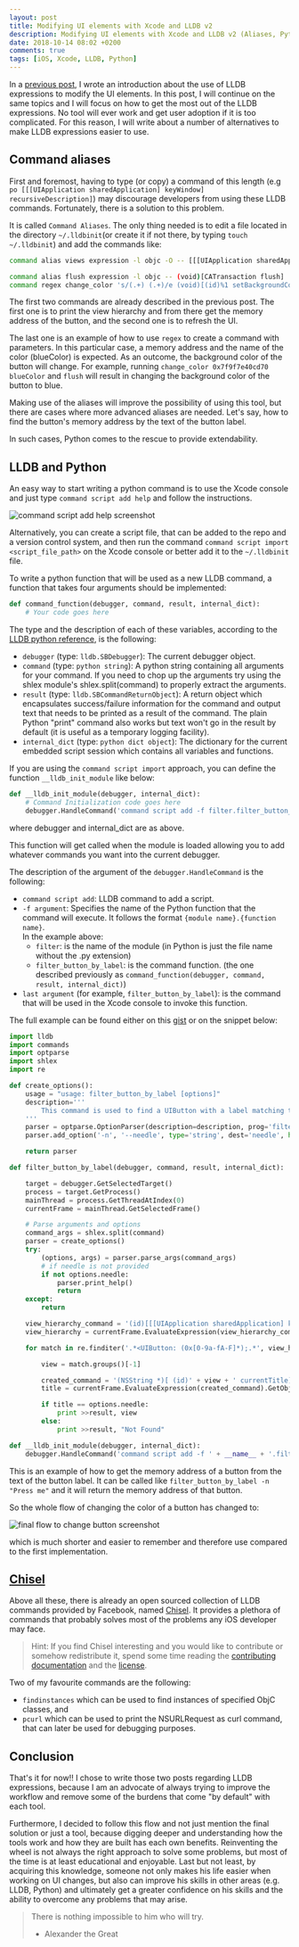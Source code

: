 ```yaml
---
layout: post
title: Modifying UI elements with Xcode and LLDB v2
description: Modifying UI elements with Xcode and LLDB v2 (Aliases, Python and Chisel)
date: 2018-10-14 08:02 +0200
comments: true
tags: [iOS, Xcode, LLDB, Python]
---
```


In a [previous post](/2018/09/30/modifying-ui-elements-with-lldb), I wrote an introduction about the use of LLDB expressions to modify the UI elements. In this post, I will continue on the same topics and I will focus on how to get the most out of the LLDB expressions.
No tool will ever work and get user adoption if it is too complicated.
For this reason, I will write about a number of alternatives to make LLDB expressions easier to use.

## Command aliases
First and foremost, having to type (or copy) a command of this length (e.g `po [[[UIApplication sharedApplication] keyWindow] recursiveDescription]`) may discourage developers from using these LLDB commands. Fortunately, there is a solution to this problem.

It is called `Command Aliases`.
The only thing needed is to edit a file located in the directory `~/.lldbinit`(or create it if not there, by typing `touch ~/.lldbinit`) and add the commands like:

```sh
command alias views expression -l objc -O -- [[[UIApplication sharedApplication] keyWindow] recursiveDescription]

command alias flush expression -l objc -- (void)[CATransaction flush]
command regex change_color 's/(.+) (.+)/e (void)[(id)%1 setBackgroundColor:[UIColor %2]]/'
 ```

The first two commands are already described in the previous post. The first one is to print the view hierarchy and from there get the memory address of the button, and the second one is to refresh the UI.

The last one is an example of how to use `regex` to create a command with parameters. In this particular case, a memory address and the name of the color (blueColor) is expected. As an outcome, the background color of the button will change.
For example, running `change_color 0x7f9f7e40cd70  blueColor` and `flush` will result in changing the background color of the button to blue.

Making use of the aliases will improve the possibility of using this tool, but there are cases where more advanced aliases are needed.
Let's say, how to find the button's memory address by the text of the button label.

In such cases, Python comes to the rescue to provide extendability.

## LLDB and Python

An easy way to start writing a python command is to use the Xcode console and just type `command script add help` and follow the instructions.

![command script add help screenshot]({{site.url}}/assets/lldb2/script_add_help_commmand.png)

Alternatively, you can create a script file, that can be added to the repo and a version control system, and then run the command `command script import <script_file_path>` on the Xcode console or better add it to the `~/.lldbinit` file.

To write a python function that will be used as a new LLDB command, a function that takes four arguments should be implemented:
```python
def command_function(debugger, command, result, internal_dict):
    # Your code goes here
```

The type and the description of each of these variables, according to the [LLDB python reference](https://lldb.llvm.org/python-reference.html), is the following:

- `debugger` (type: `lldb.SBDebugger`): The current debugger object.
- `command` (type: `python string`): A python string containing all arguments for your command. If you need to chop up the arguments try using the shlex module's shlex.split(command) to properly extract the arguments.
- `result` (type: `lldb.SBCommandReturnObject`): A return object which encapsulates success/failure information for the command and output text that needs to be printed as a result of the command. The plain Python "print" command also works but text won't go in the result by default (it is useful as a temporary logging facility).
- `internal_dict` (type: `python dict object`): The dictionary for the current embedded script session which contains all variables and functions.



If you are using the `command script import` approach, you can define the function `__lldb_init_module` like below:
```python
def __lldb_init_module(debugger, internal_dict):
    # Command Initialization code goes here
    debugger.HandleCommand('command script add -f filter.filter_button_by_label filter_button_by_label')
```
where debugger and internal_dict are as above.

This function will get called when the module is loaded allowing you to add whatever commands you want into the current debugger.

The description of the argument of the `debugger.HandleCommand` is the following:

- `command script add`: LLDB command to add a script.
- `-f argument`: Specifies the name of the Python function that the command will execute. It follows the format `{module name}.{function name}`.<br>
In the example above:
	- `filter`: is the name of the module (in Python is just the file name without the .py extension)
	- `filter_button_by_label`: is the command function. (the one described previously as `command_function(debugger, command, result, internal_dict)`)
- `last argument` (for example, `filter_button_by_label`): is the command that will be used in the Xcode console to invoke this function.

The full example can be found either on this [gist] or on the snippet below:

```python
import lldb
import commands
import optparse
import shlex
import re

def create_options():
    usage = "usage: filter_button_by_label [options]"
    description='''
        This command is used to find a UIButton with a label matching the option provided as option
    '''
    parser = optparse.OptionParser(description=description, prog='filter_button_by_label', usage=usage)
    parser.add_option('-n', '--needle', type='string', dest='needle', help='Text to search on UIButton labels.')

    return parser

def filter_button_by_label(debugger, command, result, internal_dict):

    target = debugger.GetSelectedTarget()
    process = target.GetProcess()
    mainThread = process.GetThreadAtIndex(0)
    currentFrame = mainThread.GetSelectedFrame()

    # Parse arguments and options
    command_args = shlex.split(command)
    parser = create_options()
    try:
        (options, args) = parser.parse_args(command_args)
        # if needle is not provided
        if not options.needle:
            parser.print_help()
            return
    except:
        return

    view_hierarchy_command = '(id)[[[UIApplication sharedApplication] keyWindow] recursiveDescription]'
    view_hierarchy = currentFrame.EvaluateExpression(view_hierarchy_command).GetObjectDescription()

    for match in re.finditer('.*<UIButton: (0x[0-9a-fA-F]*);.*', view_hierarchy, re.IGNORECASE):

        view = match.groups()[-1]

        created_command = '(NSString *)[ (id)' + view + ' currentTitle]'
        title = currentFrame.EvaluateExpression(created_command).GetObjectDescription()

        if title == options.needle:
            print >>result, view
        else:
            print >>result, "Not Found"

def __lldb_init_module(debugger, internal_dict):
    debugger.HandleCommand('command script add -f ' + __name__ + '.filter_button_by_label filter_button_by_label')
```

This is an example of how to get the memory address of a button from the text of the button label. It can be called like `filter_button_by_label -n "Press me"` and it will return the memory address of that button.

So the whole flow of changing the color of a button has changed to:

![final flow to change button screenshot]({{site.url}}/assets/lldb2/final_commands.png)

which is much shorter and easier to remember and therefore use compared to the first implementation.

## [Chisel](https://github.com/facebook/chisel)
Above all these, there is already an open sourced collection of LLDB commands provided by Facebook, named [Chisel](https://github.com/facebook/chisel).
It provides a plethora of commands that probably solves most of the problems any iOS developer may face.

> Hint: If you find Chisel interesting and you would like to contribute or somehow redistribute it, spend some time reading the [contributing documentation](https://github.com/facebook/chisel/blob/master/CONTRIBUTING.md) and the [license](https://github.com/facebook/chisel/blob/master/LICENSE).

Two of my favourite commands are the following:

* `findinstances` which can be used to find instances of specified ObjC classes, and
* `pcurl` which can be used to print the NSURLRequest as curl command, that can later be used for debugging purposes.

## Conclusion

That's it for now!! I chose to write those two posts regarding LLDB expressions, because I am an advocate of always trying to improve the workflow and remove some of the burdens that come "by default" with each tool.

Furthermore, I decided to follow this flow and not just mention the final solution or just a tool, because digging deeper and understanding how the tools work and how they are built has each own benefits. Reinventing the wheel is not always the right approach to solve some problems, but most of the time is at least educational and enjoyable. Last but not least, by acquiring this knowledge, someone not only makes his life easier when working on UI changes, but also can improve his skills in other areas (e.g. LLDB, Python) and ultimately get a greater confidence on his skills and the ability to overcome any problems that may arise.

> There is nothing impossible to him who will try.
> - Alexander the Great


[gist]: https://gist.github.com/diamantidis/d95531fd571c360078fcc795d1967ded